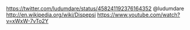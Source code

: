 https://twitter.com/ludumdare/status/458241192376164352 @ludumdare http://en.wikipedia.org/wiki/Dispepsi https://www.youtube.com/watch?v=xWxW-7vTo2Y